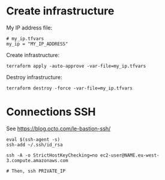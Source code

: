 Create infrastructure
=====================

My IP address file:

```
# my_ip.tfvars
my_ip = "MY_IP_ADDRESS"
```

Create infrastructure:

```
terraform apply -auto-approve -var-file=my_ip.tfvars 
```

Destroy infrastructure:

```
terraform destroy -force -var-file=my_ip.tfvars 
```

Connections SSH
===============

See https://blog.octo.com/le-bastion-ssh/

```
eval $(ssh-agent -s)
ssh-add ~/.ssh/id_rsa

ssh -A -o StrictHostKeyChecking=no ec2-user@NAME.eu-west-3.compute.amazonaws.com

# Then, ssh PRIVATE_IP
```
